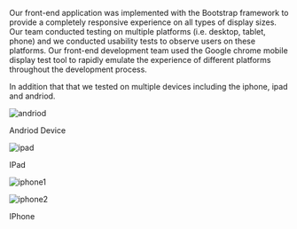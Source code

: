 
Our front-end application was implemented with the Bootstrap framework to provide a completely responsive experience on all types of display sizes.  Our team conducted testing on multiple platforms (i.e. desktop, tablet, phone) and we conducted usability tests to observe users on these platforms.  Our front-end development team used the Google chrome mobile display test tool to rapidly emulate the experience of different platforms throughout the development process.

In addition that that we tested on multiple devices including the iphone, ipad and andriod.

![andriod](https://cloud.githubusercontent.com/assets/12210285/8511915/ca7ac37c-22f8-11e5-852b-97cfd0af443d.jpeg)

Andriod Device


![ipad](https://cloud.githubusercontent.com/assets/12210285/8511916/ca7c3072-22f8-11e5-9199-16248df23ede.jpeg)

IPad

![iphone1](https://cloud.githubusercontent.com/assets/12210285/8511914/ca796054-22f8-11e5-9198-b056da1dd2fb.jpeg)

![iphone2](https://cloud.githubusercontent.com/assets/12210285/8511917/ca7e7c92-22f8-11e5-988a-2bb3b41c77f8.jpeg)

IPhone
